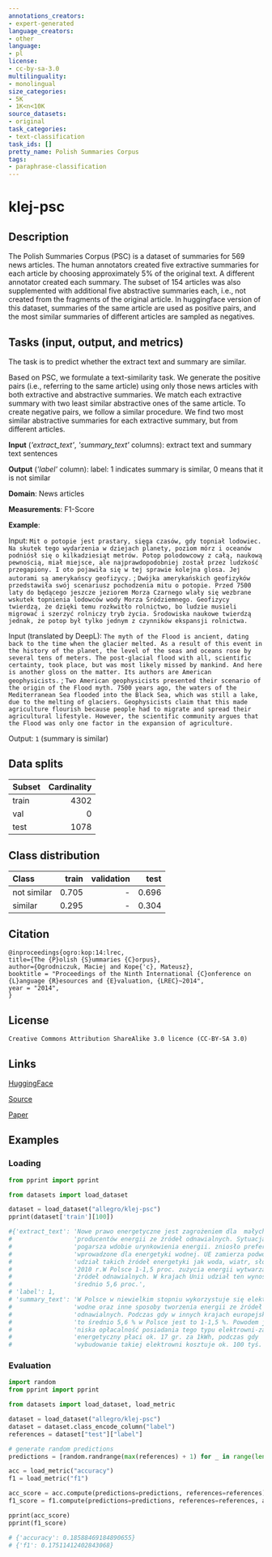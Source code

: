```yaml
---
annotations_creators:
- expert-generated
language_creators:
- other
language:
- pl
license:
- cc-by-sa-3.0
multilinguality:
- monolingual
size_categories:
- 5K
- 1K<n<10K
source_datasets:
- original
task_categories:
- text-classification
task_ids: []
pretty_name: Polish Summaries Corpus
tags:
- paraphrase-classification
---
```


# klej-psc

## Description

The Polish Summaries Corpus (PSC) is a dataset of summaries for 569 news articles. The human annotators created five extractive summaries for each article by choosing approximately 5% of the original text. A different annotator created each summary. The subset of 154 articles was also supplemented with additional five abstractive summaries each, i.e., not created from the fragments of the original article. In huggingface version of this dataset, summaries of the same article are used as positive pairs, and the most similar summaries of different articles are sampled as negatives.

## Tasks (input, output, and metrics)

The task is to predict whether the extract text and summary are similar.

Based on PSC, we formulate a text-similarity task. We generate the positive pairs (i.e., referring
to the same article) using only those news articles with both extractive and abstractive summaries. We match each extractive summary with two least similar abstractive ones of the same article.  To create negative pairs, we follow a similar procedure. We find two most similar abstractive summaries for each extractive summary, but from different articles.

**Input** (*'extract_text'*, *'summary_text'* columns): extract text and summary text sentences

**Output** (*'label'* column): label: 1 indicates summary is similar, 0 means that it is not similar

**Domain**: News articles

**Measurements**: F1-Score

**Example**:

Input: `Mit o potopie jest prastary, sięga czasów, gdy topniał lodowiec. Na skutek tego wydarzenia w dziejach planety, poziom mórz i oceanów podniósł się o kilkadziesiąt metrów. Potop polodowcowy z całą, naukową pewnością, miał miejsce, ale najprawdopodobniej został przez ludzkość przegapiony. I oto pojawiła się w tej sprawie kolejna glosa. Jej autorami są amerykańscy geofizycy.` ; `Dwójka amerykańskich geofizyków przedstawiła swój scenariusz pochodzenia mitu o potopie. Przed 7500 laty do będącego jeszcze jeziorem Morza Czarnego wlały się wezbrane wskutek topnienia lodowców wody Morza Śródziemnego. Geofizycy twierdzą, że dzięki temu rozkwitło rolnictwo, bo ludzie musieli migrować i szerzyć rolniczy tryb życia. Środowiska naukowe twierdzą jednak, że potop był tylko jednym z czynników ekspansji rolnictwa.`

Input (translated by DeepL): `The myth of the Flood is ancient, dating back to the time when the glacier melted. As a result of this event in the history of the planet, the level of the seas and oceans rose by several tens of meters. The post-glacial flood with all, scientific certainty, took place, but was most likely missed by mankind. And here is another gloss on the matter. Its authors are American geophysicists.` ; `Two American geophysicists presented their scenario of the origin of the Flood myth. 7500 years ago, the waters of the Mediterranean Sea flooded into the Black Sea, which was still a lake, due to the melting of glaciers. Geophysicists claim that this made agriculture flourish because people had to migrate and spread their agricultural lifestyle. However, the scientific community argues that the Flood was only one factor in the expansion of agriculture.`

Output: `1` (summary is similar)

## Data splits

| Subset      | Cardinality |
| ----------- | ----------: |
| train       | 4302        |
| val         | 0           |
| test        | 1078        |

## Class distribution

|   Class     |   train |   validation |   test |
|:------------|--------:|-------------:|-------:|
| not similar |   0.705 |            - |  0.696 |
|     similar |   0.295 |            - |  0.304 |

## Citation
```
@inproceedings{ogro:kop:14:lrec,
title={The {P}olish {S}ummaries {C}orpus},
author={Ogrodniczuk, Maciej and Kope{'c}, Mateusz},
booktitle = "Proceedings of the Ninth International {C}onference on {L}anguage {R}esources and {E}valuation, {LREC}~2014",
year = "2014",
}
```
## License

```
Creative Commons Attribution ShareAlike 3.0 licence (CC-BY-SA 3.0)
```

## Links

[HuggingFace](https://huggingface.co/datasets/allegro/klej-psc)

[Source](http://zil.ipipan.waw.pl/PolishSummariesCorpus)

[Paper](https://aclanthology.org/L14-1145/)

## Examples

### Loading

```python
from pprint import pprint

from datasets import load_dataset

dataset = load_dataset("allegro/klej-psc")
pprint(dataset['train'][100])

#{'extract_text': 'Nowe prawo energetyczne jest zagrożeniem dla  małych '
#                 'producentów energii ze źródeł odnawialnych. Sytuacja się '
#                 'pogarsza wdobie urynkowienia energii. zniosło preferencje '
#                 'wprowadzone dla energetyki wodnej. UE zamierza podwoić '
#                 'udział takich źródeł energetyki jak woda, wiatr, słońce do '
#                 '2010 r.W Polsce 1-1,5 proc. zużycia energii wytwarza się ze '
#                 'źródeł odnawialnych. W krajach Unii udział ten wynosi '
#                 'średnio 5,6 proc.',
# 'label': 1,
# 'summary_text': 'W Polsce w niewielkim stopniu wykorzystuje się elektrownie '
#                 'wodne oraz inne sposoby tworzenia energii ze źródeł '
#                 'odnawialnych. Podczas gdy w innych krajach europejskich jest '
#                 'to średnio 5,6 % w Polsce jest to 1-1,5 %. Powodem jest '
#                 'niska opłacalność posiadania tego typu elektrowni-zakład '
#                 'energetyczny płaci ok. 17 gr. za 1kWh, podczas gdy '
#                 'wybudowanie takiej elektrowni kosztuje ok. 100 tyś. zł.'}
```

### Evaluation

```python
import random
from pprint import pprint

from datasets import load_dataset, load_metric

dataset = load_dataset("allegro/klej-psc")
dataset = dataset.class_encode_column("label")
references = dataset["test"]["label"]

# generate random predictions
predictions = [random.randrange(max(references) + 1) for _ in range(len(references))]

acc = load_metric("accuracy")
f1 = load_metric("f1")

acc_score = acc.compute(predictions=predictions, references=references)
f1_score = f1.compute(predictions=predictions, references=references, average="macro")

pprint(acc_score)
pprint(f1_score)

# {'accuracy': 0.18588469184890655}
# {'f1': 0.17511412402843068}

```
